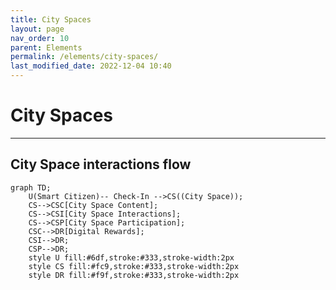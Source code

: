 ```yaml
---
title: City Spaces
layout: page
nav_order: 10
parent: Elements
permalink: /elements/city-spaces/
last_modified_date: 2022-12-04 10:40
---
```


# City Spaces

----------------

## City Space interactions flow

```mermaid
graph TD;
    U(Smart Citizen)-- Check-In -->CS((City Space));
    CS-->CSC[City Space Content];
    CS-->CSI[City Space Interactions];
    CS-->CSP[City Space Participation];
    CSC-->DR[Digital Rewards];
    CSI-->DR;
    CSP-->DR;
    style U fill:#6df,stroke:#333,stroke-width:2px
    style CS fill:#fc9,stroke:#333,stroke-width:2px
    style DR fill:#f9f,stroke:#333,stroke-width:2px
```
